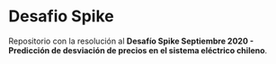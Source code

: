 # Desafio Spike

Repositorio con la resolución al **Desafío Spike Septiembre 2020 - Predicción de desviación de precios en el sistema eléctrico chileno**.



